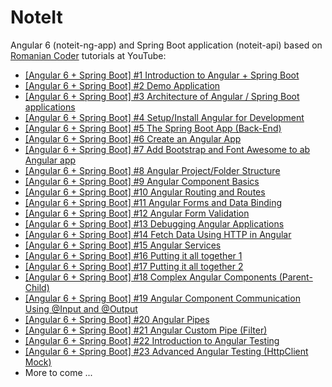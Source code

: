 # NoteIt
Angular 6 (noteit-ng-app) and Spring Boot application (noteit-api) based on [Romanian Coder](https://www.youtube.com/channel/UCgj2iw9vh5eX50YvKFZnpbw) tutorials at YouTube:

- [[Angular 6 + Spring Boot] #1 Introduction to Angular + Spring Boot](https://www.youtube.com/watch?v=Oj28rYNwN98&t=5s)
- [[Angular 6 + Spring Boot] #2 Demo Application](https://www.youtube.com/watch?v=UI72Vm6bH3E)
- [[Angular 6 + Spring Boot] #3 Architecture of Angular / Spring Boot applications](https://www.youtube.com/watch?v=M13-j2YyTi4)
- [[Angular 6 + Spring Boot] #4 Setup/Install Angular for Development](https://www.youtube.com/watch?v=nCqUXoprH4g)
- [[Angular 6 + Spring Boot] #5 The Spring Boot App (Back-End)](https://www.youtube.com/watch?v=uRkJINVgZWE)
- [[Angular 6 + Spring Boot] #6 Create an Angular App](https://www.youtube.com/watch?v=W3ZZqmJfUqo)
- [[Angular 6 + Spring Boot] #7 Add Bootstrap and Font Awesome to ab Angular app](https://www.youtube.com/watch?v=Yn5SJLjAYdY)
- [[Angular 6 + Spring Boot] #8 Angular Project/Folder Structure](https://www.youtube.com/watch?v=We7KevygSAQ)
- [[Angular 6 + Spring Boot] #9 Angular Component Basics](https://www.youtube.com/watch?v=2bRqTm3hXlM)
- [[Angular 6 + Spring Boot] #10 Angular Routing and Routes](https://www.youtube.com/watch?v=YscGmaaEplo&t=24s)
- [[Angular 6 + Spring Boot] #11 Angular Forms and Data Binding](https://www.youtube.com/watch?v=y3pQcsyqdO0)
- [[Angular 6 + Spring Boot] #12 Angular Form Validation](https://www.youtube.com/watch?v=wthdZDOxJ10&t=18s)
- [[Angular 6 + Spring Boot] #13 Debugging Angular Applications](https://www.youtube.com/watch?v=b2gboBOoc88)
- [[Angular 6 + Spring Boot] #14 Fetch Data Using HTTP in Angular](https://www.youtube.com/watch?v=S2TWHtcypc4)
- [[Angular 6 + Spring Boot] #15 Angular Services](https://www.youtube.com/watch?v=71rEyCehtFA&t=2s)
- [[Angular 6 + Spring Boot] #16 Putting it all together 1](https://www.youtube.com/watch?v=P8S-Ry0EXE0)
- [[Angular 6 + Spring Boot] #17 Putting it all together 2](https://www.youtube.com/watch?v=vxV-VN9yC_0&t=23s)
- [[Angular 6 + Spring Boot] #18 Complex Angular Components (Parent-Child)](https://www.youtube.com/watch?v=AL0ceh-UKkE)
- [[Angular 6 + Spring Boot] #19 Angular Component Communication Using @Input and @Output](https://www.youtube.com/watch?v=Pu87vvebtxE&t=0s)
- [[Angular 6 + Spring Boot] #20 Angular Pipes](https://www.youtube.com/watch?v=0X0mG4bFADw)
- [[Angular 6 + Spring Boot] #21 Angular Custom Pipe (Filter)](https://www.youtube.com/watch?v=0-Jng7fqSRQ&list=PLVApX3evDwJ2keNFsQ4PhA1yVaXpto2oN&index=21)
- [[Angular 6 + Spring Boot] #22 Introduction to Angular Testing](https://www.youtube.com/watch?v=UlCUI3gKYIg&t=9s)
- [[Angular 6 + Spring Boot] #23 Advanced Angular Testing (HttpClient Mock)](https://www.youtube.com/watch?v=-p6q9aShdwM)
- More to come ...
